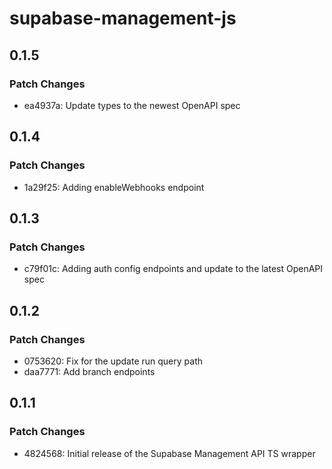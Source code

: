 # supabase-management-js

## 0.1.5

### Patch Changes

- ea4937a: Update types to the newest OpenAPI spec

## 0.1.4

### Patch Changes

- 1a29f25: Adding enableWebhooks endpoint

## 0.1.3

### Patch Changes

- c79f01c: Adding auth config endpoints and update to the latest OpenAPI spec

## 0.1.2

### Patch Changes

- 0753620: Fix for the update run query path
- daa7771: Add branch endpoints

## 0.1.1

### Patch Changes

- 4824568: Initial release of the Supabase Management API TS wrapper

